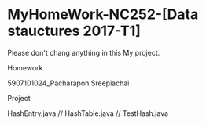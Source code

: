 # MyHomeWork-NC252-[Data stauctures 2017-T1]
Please don't chang anything in this My project.

Homework

5907101024_Pacharapon Sreepiachai

Project

HashEntry.java // HashTable.java // TestHash.java
